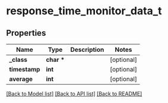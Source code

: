 # response_time_monitor_data_t

## Properties
Name | Type | Description | Notes
------------ | ------------- | ------------- | -------------
**_class** | **char \*** |  | [optional] 
**timestamp** | **int** |  | [optional] 
**average** | **int** |  | [optional] 

[[Back to Model list]](../README.md#documentation-for-models) [[Back to API list]](../README.md#documentation-for-api-endpoints) [[Back to README]](../README.md)


